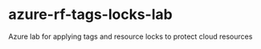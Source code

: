 # azure-rf-tags-locks-lab
Azure lab for applying tags and resource locks to protect cloud resources
